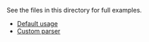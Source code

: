 See the files in this directory for full examples.

- [Default usage](./default)
- [Custom parser](./custom_parser)
